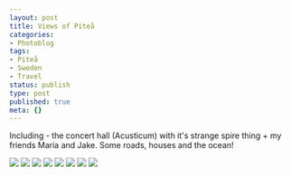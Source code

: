 ```yaml
---
layout: post
title: Views of Piteå
categories:
- Photoblog
tags:
- Piteå
- Sweden
- Travel
status: publish
type: post
published: true
meta: {}
---
```


Including - the concert hall (Acusticum) with it's strange spire thing + my friends Maria and Jake. Some roads, houses and the ocean!

![]({{site.baseurl}}/assets/posterous/charlesmartin/10/20101021-viewsofpitea-acousticum.jpg)
![]({{site.baseurl}}/assets/posterous/charlesmartin/10/20101021-viewsofpitea-IMG_5046.jpg)
![]({{site.baseurl}}/assets/posterous/charlesmartin/10/20101021-viewsofpitea-IMG_5070.jpg)
![]({{site.baseurl}}/assets/posterous/charlesmartin/10/20101021-viewsofpitea-IMG_5071.jpg)
![]({{site.baseurl}}/assets/posterous/charlesmartin/10/20101021-viewsofpitea-IMG_5075.jpg)
![]({{site.baseurl}}/assets/posterous/charlesmartin/10/20101021-viewsofpitea-IMG_5077.jpg)
![]({{site.baseurl}}/assets/posterous/charlesmartin/10/20101021-viewsofpitea-IMG_5081.jpg)
![]({{site.baseurl}}/assets/posterous/charlesmartin/10/20101021-viewsofpitea-IMG_5086.jpg)
